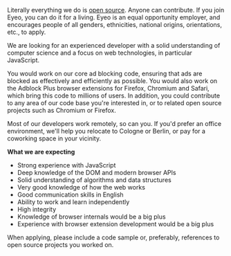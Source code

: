 <? include jobs/header ?>

Literally everything we do is [open source](https://hg.adblockplus.org). Anyone can contribute. If you join Eyeo, you can do it for a living. Eyeo is an equal opportunity employer, and encourages people of all genders, ethnicities, national origins, orientations, etc., to apply.

We are looking for an experienced developer with a solid understanding of computer science and a focus on web technologies, in particular JavaScript.

You would work on our core ad blocking code, ensuring that ads are blocked as effectively and efficiently as possible. You would also work on the Adblock Plus browser extensions for Firefox, Chromium and Safari, which bring this code to millions of users. In addition, you could contribute to any area of our code base you're interested in, or to related open source projects such as Chromium or Firefox.

Most of our developers work remotely, so can you. If you'd prefer an office environment, we'll help you relocate to Cologne or Berlin, or pay for a coworking space in your vicinity.

**What we are expecting**

- Strong experience with JavaScript
- Deep knowledge of the DOM and modern browser APIs
- Solid understanding of algorithms and data structures
- Very good knowledge of how the web works
- Good communication skills in English
- Ability to work and learn independently
- High integrity
- Knowledge of browser internals would be a big plus
- Experience with browser extension development would be a big plus

When applying, please include a code sample or, preferably, references to open source projects you worked on.

<? include jobs/footer ?>
